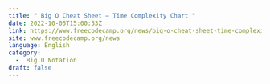 ```yaml
---
title: " Big O Cheat Sheet – Time Complexity Chart "
date: 2022-10-05T15:00:53Z
link: https://www.freecodecamp.org/news/big-o-cheat-sheet-time-complexity-chart/?utm_medium=RSS&utm_source=news.12bit.vn
site: www.freecodecamp.org/news
language: English
category:
  -  Big O Notation 
draft: false
---
```

